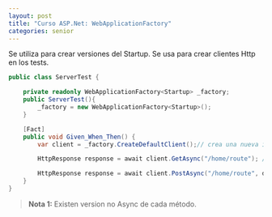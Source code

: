 ```yaml
---
layout: post
title: "Curso ASP.Net: WebApplicationFactory"
categories: senior
---
```


Se utiliza para crear versiones del<!--more--> Startup. Se usa para crear clientes Http en los tests.

```csharp
public class ServerTest {

    private readonly WebApplicationFactory<Startup> _factory;
    public ServerTest(){
        _factory = new WebApplicationFactory<Startup>();
    }

    [Fact]
    public void Given_When_Then() {
        var client = _factory.CreateDefaultClient();// crea una nueva instancia del cliente

        HttpResponse response = await client.GetAsync("/home/route"); // realizar una petición GET

        HttpResponse response = await client.PostAsync("/home/route", data); // realizar una petición POST
    }
}
```

> **Nota 1:** Existen version no Async de cada método.
